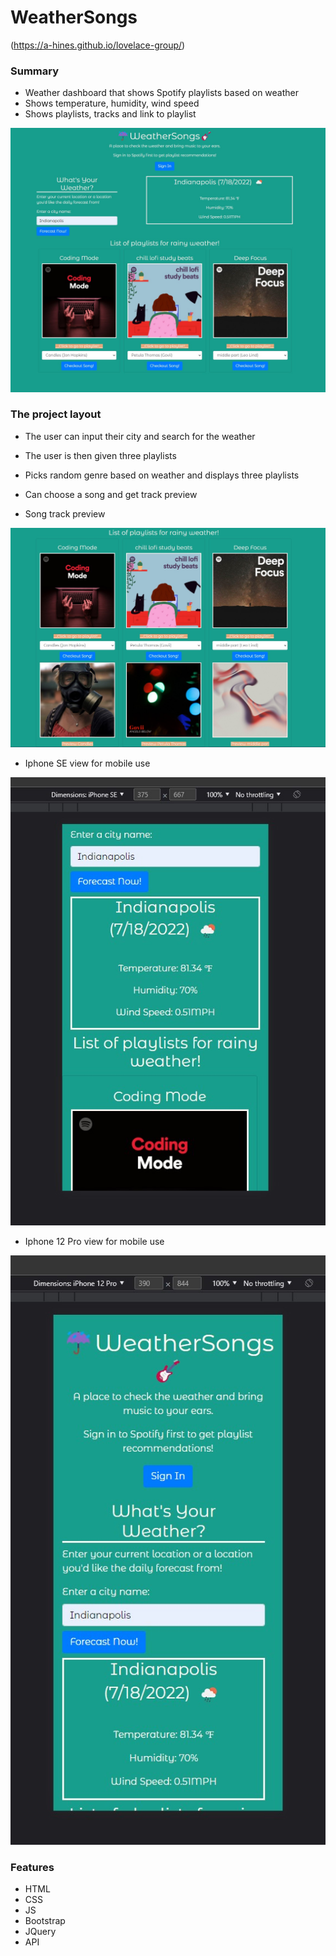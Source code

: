 # WeatherSongs

(https://a-hines.github.io/lovelace-group/)

### Summary
* Weather dashboard that shows Spotify playlists based on weather
* Shows temperature, humidity, wind speed
* Shows playlists, tracks and link to playlist

![](assets/images/Weathersongs.jpg)

### The project layout
* The user can input their city and search for the weather
* The user is then given three playlists
* Picks random genre based on weather and displays three playlists
* Can choose a song and get track preview

* Song track preview

![](assets/images/Weathersongs-Preview.jpg)

* Iphone SE view for mobile use

![](assets/images/Weathersongs-Iphone.jpg)

* Iphone 12 Pro view for mobile use

![](assets/images/Weathersongs-Iphone12.jpg)

### Features
* HTML
* CSS
* JS
* Bootstrap
* JQuery
* API
